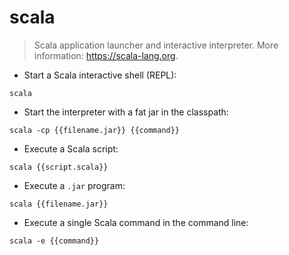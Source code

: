 # scala

> Scala application launcher and interactive interpreter.
> More information: <https://scala-lang.org>.

- Start a Scala interactive shell (REPL):

`scala`

- Start the interpreter with a fat jar in the classpath:

`scala -cp {{filename.jar}} {{command}}`

- Execute a Scala script:

`scala {{script.scala}}`

- Execute a `.jar` program:

`scala {{filename.jar}}`

- Execute a single Scala command in the command line:

`scala -e {{command}}`

